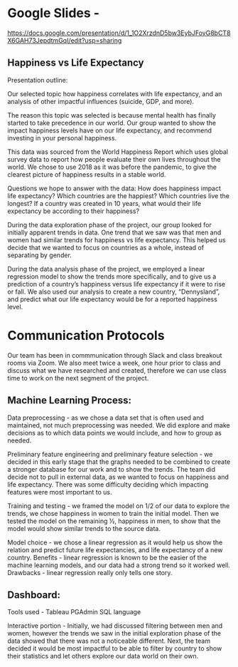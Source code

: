 # Google Slides - 
https://docs.google.com/presentation/d/1_1O2XrzdnD5bw3EybJFovG8bCT8X6GAH73JepdtmGqI/edit?usp=sharing

## Happiness vs Life Expectancy 

Presentation outline:

Our selected topic how happiness correlates with life expectancy, and an analysis of other impactful influences (suicide, GDP, and more).

The reason this topic was selected is because mental health has finally started to take precedence in our world. Our group wanted to show the impact happiness levels have on our life expectancy, and recommend investing in your personal happiness.

This data was sourced from the World Happiness Report which uses global survey data to report how people evaluate their own lives throughout the world. We chose to use 2018 as it was before the pandemic, to give the clearest picture of happiness results in a stable world.

Questions we hope to answer with the data:
How does happiness impact life expectancy?
Which countries are the happiest?
Which countries live the longest?
If a country was created in 10 years, what would their life expectancy be according to their happiness?

During the data exploration phase of the project, our group looked for initially apparent trends in data. One trend that we saw was that men and women had similar trends for happiness vs life expectancy. This helped us decide that we wanted to focus on countries as a whole, instead of separating by gender.

During the data analysis phase of the project, we employed a linear regression model to show the trends more specifically, and to give us a prediction of a country’s happiness versus life expectancy if it were to rise or fall. We also used our analysis to create a new country, “Dennysland”, and predict what our life expectancy would be for a reported happiness level.


# Communication Protocols
Our team has been in commmunication through Slack and class breakout rooms via Zoom. We also meet twice a week, one hour prior to class and discuss what we have researched and created, therefore we can use class time to work on the next segment of the project. 


## Machine Learning Process: 

Data preprocessing - as we chose a data set that is often used and maintained, not much preprocessing was needed. We did explore and make decisions as to which data points we would include, and how to group as needed.

Preliminary feature engineering and preliminary feature selection - we decided in this early stage that the graphs needed to be combined to create a stronger database for our work and to show the trends. The team did decide not to pull in external data, as we wanted to focus on happiness and life expectancy. There was some difficulty deciding which impacting features were most important to us.

Training and testing - we framed the model on 1/2 of our data to explore the trends, we chose happiness in women to train the initial model. Then we tested the model on the remaining ½, happiness in men, to show that the model would show similar trends to the source data. 


Model choice - we chose a linear regression as it would help us show the relation and predict future life expectancies, and life expectancy of a new country.
Benefits - linear regression is known to be the easier of the machine learning models, and our data had a strong trend so it worked well.
Drawbacks - linear regression really only tells one story.


## Dashboard:
Tools used -
Tableau
PGAdmin
SQL language

Interactive portion - Initially, we had discussed filtering between men and women, however the trends we saw in the initial exploration phase of the data showed that there was not a noticeable different. Next, the team decided it would be most impactful to be able to filter by country to show their statistics and let others explore our data world on their own. 

